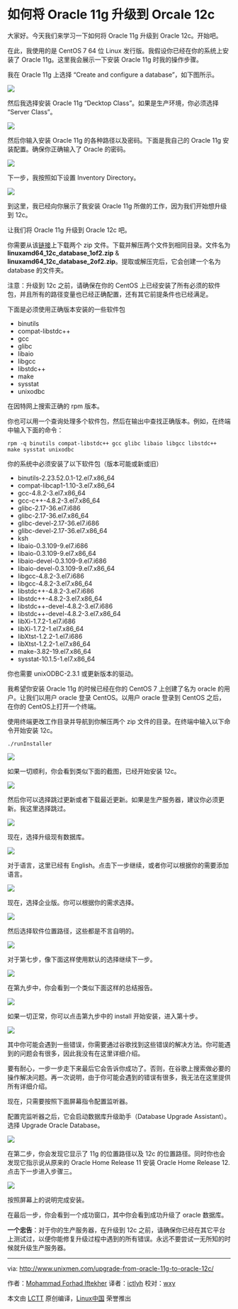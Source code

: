 如何将 Oracle 11g 升级到 Orcale 12c
================================================================================
大家好。今天我们来学习一下如何将 Oracle 11g 升级到 Oracle 12c。开始吧。

在此，我使用的是 CentOS 7 64 位 Linux 发行版。我假设你已经在你的系统上安装了 Oracle 11g。这里我会展示一下安装 Oracle 11g 时我的操作步骤。

我在 Oracle 11g 上选择 “Create and configure a database”，如下图所示。

![](http://www.unixmen.com/wp-content/uploads/2015/09/11g212cimage1.png)

然后我选择安装 Oracle 11g “Decktop Class”。如果是生产环境，你必须选择 “Server Class”。

![](http://www.unixmen.com/wp-content/uploads/2015/09/11g212cimage2.png)

然后你输入安装 Oracle 11g 的各种路径以及密码。下面是我自己的 Oracle 11g 安装配置。确保你正确输入了 Oracle 的密码。

![](http://www.unixmen.com/wp-content/uploads/2015/09/11g212cimage3.png)

下一步，我按照如下设置 Inventory Directory。

![](http://www.unixmen.com/wp-content/uploads/2015/09/11g212cimage4.png)

到这里，我已经向你展示了我安装 Oracle 11g 所做的工作，因为我们开始想升级到 12c。

让我们将 Oracle 11g 升级到 Oracle 12c 吧。

你需要从该[链接][1]上下载两个 zip 文件。下载并解压两个文件到相同目录。文件名为 **linuxamd64_12c_database_1of2.zip** & **linuxamd64_12c_database_2of2.zip**。提取或解压完后，它会创建一个名为 database 的文件夹。

注意：升级到 12c 之前，请确保在你的 CentOS 上已经安装了所有必须的软件包，并且所有的路径变量也已经正确配置，还有其它前提条件也已经满足。

下面是必须使用正确版本安装的一些软件包

- binutils
- compat-libstdc++
- gcc
- glibc
- libaio
- libgcc
- libstdc++
- make
- sysstat
- unixodbc

在因特网上搜索正确的 rpm 版本。

你也可以用一个查询处理多个软件包，然后在输出中查找正确版本。例如，在终端中输入下面的命令：

    rpm -q binutils compat-libstdc++ gcc glibc libaio libgcc libstdc++ make sysstat unixodbc

你的系统中必须安装了以下软件包（版本可能或新或旧）

- binutils-2.23.52.0.1-12.el7.x86_64
- compat-libcap1-1.10-3.el7.x86_64
- gcc-4.8.2-3.el7.x86_64
- gcc-c++-4.8.2-3.el7.x86_64
- glibc-2.17-36.el7.i686
- glibc-2.17-36.el7.x86_64
- glibc-devel-2.17-36.el7.i686
- glibc-devel-2.17-36.el7.x86_64
- ksh
- libaio-0.3.109-9.el7.i686
- libaio-0.3.109-9.el7.x86_64
- libaio-devel-0.3.109-9.el7.i686
- libaio-devel-0.3.109-9.el7.x86_64
- libgcc-4.8.2-3.el7.i686
- libgcc-4.8.2-3.el7.x86_64
- libstdc++-4.8.2-3.el7.i686
- libstdc++-4.8.2-3.el7.x86_64
- libstdc++-devel-4.8.2-3.el7.i686
- libstdc++-devel-4.8.2-3.el7.x86_64
- libXi-1.7.2-1.el7.i686
- libXi-1.7.2-1.el7.x86_64
- libXtst-1.2.2-1.el7.i686
- libXtst-1.2.2-1.el7.x86_64
- make-3.82-19.el7.x86_64
- sysstat-10.1.5-1.el7.x86_64

你也需要 unixODBC-2.3.1 或更新版本的驱动。

我希望你安装 Oracle 11g 的时候已经在你的 CentOS 7 上创建了名为 oracle 的用户。让我们以用户 oracle 登录 CentOS。以用户 oracle 登录到 CentOS 之后，在你的 CentOS上打开一个终端。

使用终端更改工作目录并导航到你解压两个 zip 文件的目录。在终端中输入以下命令开始安装 12c。

    ./runInstaller

![](http://www.unixmen.com/wp-content/uploads/2015/09/11g212image5.png)

如果一切顺利，你会看到类似下面的截图，已经开始安装 12c。

![](http://www.unixmen.com/wp-content/uploads/2015/09/11g212cimage6.png)

然后你可以选择跳过更新或者下载最近更新。如果是生产服务器，建议你必须更新。我这里选择跳过。

![](http://www.unixmen.com/wp-content/uploads/2015/09/11g212cimage7.png)

现在，选择升级现有数据库。

![](http://www.unixmen.com/wp-content/uploads/2015/09/11g212cimage8.png)

对于语言，这里已经有 English。点击下一步继续，或者你可以根据你的需要添加语言。

![](http://www.unixmen.com/wp-content/uploads/2015/09/11g212cimage9.png)

现在，选择企业版。你可以根据你的需求选择。

![](http://www.unixmen.com/wp-content/uploads/2015/09/11g212cimage10.png)

然后选择软件位置路径，这些都是不言自明的。

![](http://www.unixmen.com/wp-content/uploads/2015/09/11g212cimage11.png)

对于第七步，像下面这样使用默认的选择继续下一步。

![](http://www.unixmen.com/wp-content/uploads/2015/09/11g212cimage12.png)

在第九步中，你会看到一个类似下面这样的总结报告。

![](http://www.unixmen.com/wp-content/uploads/2015/09/11g212cimage13.png)

如果一切正常，你可以点击第九步中的 install 开始安装，进入第十步。

![](http://www.unixmen.com/wp-content/uploads/2015/09/11g212cimage14.png)

其中你可能会遇到一些错误，你需要通过谷歌找到这些错误的解决方法。你可能遇到的问题会有很多，因此我没有在这里详细介绍。

要有耐心，一步一步走下来最后它会告诉你成功了。否则，在谷歌上搜索做必要的操作解决问题。再一次说明，由于你可能会遇到的错误有很多，我无法在这里提供所有详细介绍。

现在，只需要按照下面屏幕指令配置监听器。

配置完监听器之后，它会启动数据库升级助手（Database Upgrade Assistant）。选择 Upgrade Oracle Database。

![](http://www.unixmen.com/wp-content/uploads/2015/09/DUAimage15.png)

在第二步，你会发现它显示了 11g 的位置路径以及 12c 的位置路径。同时你也会发现它指示说从原来的 Oracle Home Release 11 安装 Oracle Home Release 12.点击下一步进入步骤三。

![](http://www.unixmen.com/wp-content/uploads/2015/09/DUAimage16.png)

按照屏幕上的说明完成安装。

在最后一步，你会看到一个成功窗口，其中你会看到成功升级了 oracle 数据库。

**一个忠告**：对于你的生产服务器，在升级到 12c 之前，请确保你已经在其它平台上测试过，以便你能修复升级过程中遇到的所有错误。永远不要尝试一无所知的时候就升级生产服务器。

--------------------------------------------------------------------------------

via: http://www.unixmen.com/upgrade-from-oracle-11g-to-oracle-12c/

作者：[Mohammad Forhad Iftekher][a]
译者：[ictlyh](http://www.mutouxiaogui.cn/blog/)
校对：[wxy](https://github.com/wxy)

本文由 [LCTT](https://github.com/LCTT/TranslateProject) 原创编译，[Linux中国](https://linux.cn/) 荣誉推出

[a]:http://www.unixmen.com/author/forhad/
[1]:http://www.oracle.com/technetwork/database/enterprise-edition/downloads/database12c-linux-download-1959253.html